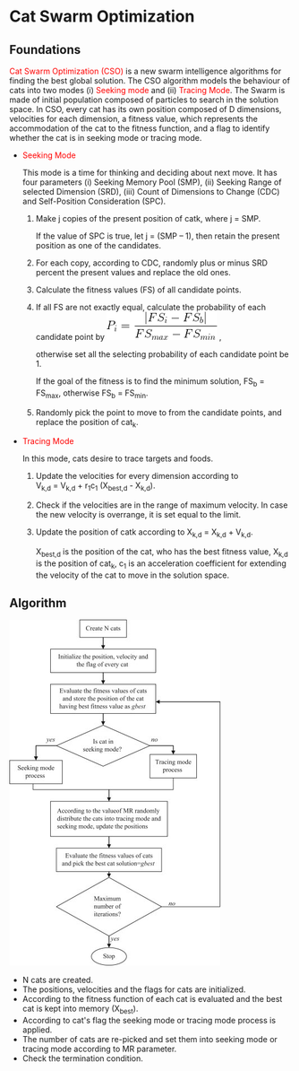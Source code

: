 # Cat Swarm Optimization
## Foundations

<span style="color:red">Cat Swarm Optimization (CSO)</span> is a new swarm intelligence algorithms for finding the best global solution. The CSO algorithm models the behaviour of cats into two modes (i) <span style="color:red">Seeking mode</span> and (ii) <span style="color:red">Tracing Mode</span>. The Swarm is made of initial population composed of particles to search in the solution space. In CSO, every cat has its own position composed of D dimensions, velocities for each dimension, a fitness value, which represents the accommodation of the cat to the fitness function, and a flag to identify whether the cat is in seeking mode or tracing mode.

* <span style="color:red">Seeking Mode</span>

   This mode is a time for thinking and deciding about next move. It has four parameters (i) Seeking Memory Pool (SMP), (ii) Seeking Range of selected Dimension (SRD), (iii) Count of Dimensions to Change (CDC) and Self-Position Consideration (SPC).
   1. Make j copies of the present position of catk, where j = SMP.

      If the value of SPC is true, let j = (SMP – 1), then retain the present position as one of the candidates.
   2. For each copy, according to CDC, randomly plus or minus SRD percent the present values and replace the old ones.
   3. Calculate the fitness values (FS) of all candidate points.
   4. If all FS are not exactly equal, calculate the probability of each candidate point by 
![alt text](assets/EquationPi.gif "Equation for P_i")
   ,
   
      otherwise set all the selecting probability of each candidate point be 1.

      If the goal of the fitness is to find the minimum solution, FS<sub>b</sub> = FS<sub>max</sub>, otherwise FS<sub>b</sub> = FS<sub>min</sub>.
   5. Randomly pick the point to move to from the candidate points, and replace the position of cat<sub>k</sub>.

* <span style="color:red">Tracing Mode</span>

   In this mode, cats desire to trace targets and foods.
   1. Update the velocities for every dimension according to  
      V<sub>k,d</sub> = V<sub>k,d</sub> + r<sub>1</sub>c<sub>1</sub> (X<sub>best,d</sub> - X<sub>k,d</sub>).
   2. Check if the velocities are in the range of maximum velocity. In case the new velocity is overrange, it is set equal to the limit.
   3. Update the position of catk according to X<sub>k,d</sub> = X<sub>k,d</sub> + V<sub>k,d</sub>.

      X<sub>best,d</sub> is the position of the cat, who has the best fitness value, X<sub>k,d</sub> is the position of cat<sub>k</sub>, c<sub>1</sub> is an acceleration coefficient for extending the velocity of the cat to move in the solution space.

## Algorithm

![alt text <](assets/cso-pap.jpg "CSO programm flow")
* N cats are created.
* The positions, velocities and the flags for cats are initialized.
* According to the fitness function of each cat is evaluated and the best cat is kept into memory (X<sub>best</sub>).
* According to cat's flag the seeking mode or tracing mode process is applied.
* The number of cats are re-picked and set them into seeking mode or tracing mode according to MR parameter.
* Check the termination condition. 